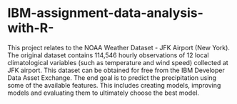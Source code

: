 # IBM-assignment-data-analysis-with-R-
This project relates to the NOAA Weather Dataset - JFK Airport (New York). The original dataset contains 114,546 hourly observations of 12 local climatological variables (such as temperature and wind speed) collected at JFK airport. This dataset can be obtained for free from the IBM Developer Data Asset Exchange.
The end goal is to predict the precipitation using some of the available features. This includes creating models, improving models and evaluating them to ultimately choose the best model.
